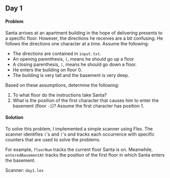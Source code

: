 ## Day 1

#### Problem
Santa arrives at an apartment building in the hope of delivering presents to a
specific floor. However, the directions he receives are a bit confusing. He
follows the directions one character at a time. Assume the following:

* The directions are contained in `input.txt`.
* An opening parenthesis, `(`, means he should go up a floor
* A closing parenthesis, `)`, means he should go down a floor.
* He enters the building on floor 0.
* The building is very tall and the basement is very deep.

Based on these assumptions, determine the following:

1. To what floor do the instructions take Santa?
2. What is the position of the first character that causes him to enter the
basement (floor `-1`)? Assume the first character has position 1.

#### Solution
To solve this problem, I implemented a simple scanner using Flex. The scanner
identifies `(`'s and `)`'s and tracks each occurrence with specific counters
that are used to solve the problems.

For example, `floorNum` tracks the current floor Santa is on. Meanwhile,
`enteredBasementAt` tracks the position of the first floor in which Santa enters
the basement.

Scanner: `day1.lex`
